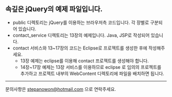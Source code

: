## 속깊은 jQuery의 예제 파일입니다.

* public 디렉토리는 jQuery를 이용하는 브라우저측 코드입니다. 각 장별로 구분되어 있습니다.
* contact_service 디렉토리는 13장의 예제입니다. Java, JSP로 작성되어 있습니다.
* contact 서비스와 13~17장의 코드는 Eclipse로 프로젝트를 생성한 후에 작성해주세요.
  * 13장 예제는 eclipse를 이용해 contact 프로젝트를 생성해야 합니다.
  * 14장~17장 예제는 13장 서비스를 이용하므로 eclipse 로 임의의 프로젝트를 추가하고 프로젝트 내부의 WebContent 디렉토리에 파일을 배치하면 됩니다. 
  
---------------------------------------
문의사항은 <stepanowon@hotmail.com> 으로 연락주세요.
